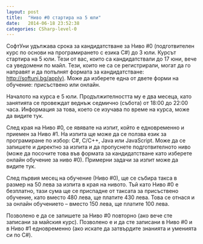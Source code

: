 ```yaml
---
layout: post
title:  "Ниво #0 стартира на 5 юли"
date:   2014-06-18 23:52:38
categories: CSharp-level-0
---
```


СофтУни удължава срока за кандидатстване за Ниво #0 (подготвителен курс по основи на програмирането с езика C#) до 3 юли. Курсът стартира на 5 юли. Тези от вас, които са кандидатствали до 17 юни, вече са уведомени по майл. Тези, които не са се регистрирали, могат да го направят и да попълнят формата за кандидатстване: [http://softuni.bg/apply)](http://softuni.bg/apply). Може да изберете една от двете форми на обучение: присъствено или онлайн.

Началото на курса е 5 юли. Продължителността му е два месеца, като занятията се провеждат веднъж седмично (събота) от 18:00 до 22:00 часа. Информация за това, което се изучава по време на курса, може да видите тук.

След края на Ниво #0, се явявате на изпит, който е едновременно и приемен за Ниво #1. На изпита ще може да се ползва език за програмиране по избор: C#, C/C++, Java или JavaScript. Може да се запишете и директно за изпита и да пропуснете подготвителното ниво (може да посочите това във формата за кандидатстване като изберете онлайн обучение за ниво #0). Примерни задачи за изпит може да видите тук. 

След първия месец на обучение (Ниво #0), ще се събира такса в размер на 50 лева за изпита в края на нивото. Тъй като Ниво #0 е безплатно, тази сума ще се приспадне от таксата за присъствено обучение, като вместо 480 лева, ще платите 430 лева. Това се отнася и за онлайн обучението – вместо 150 лева, ще платите 100 лева.

Позволено е да се запишете за Ниво #0 повторно (ако вече сте записани за майския курс). Позволено е и да сте записани в Ниво #0 и в Ниво #1 едновременно (ако искате да затвърдите знанията и уменията си по C#).
